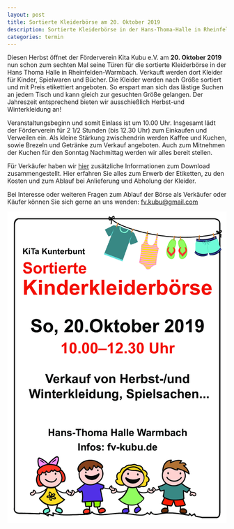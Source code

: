 ```yaml
---
layout: post
title: Sortierte Kleiderbörse am 20. Oktober 2019
description: Sortierte Kleiderbörse in der Hans-Thoma-Halle in Rheinfelden/Warmbach am 20. Oktober 2019.
categories: termin
---
```


Diesen Herbst öffnet der Förderverein Kita Kubu e.V. am **20. Oktober 2019** nun schon zum sechten Mal seine Türen für die sortierte
Kleiderbörse in der Hans Thoma Halle in Rheinfelden-Warmbach.
Verkauft werden dort Kleider für Kinder, Spielwaren und Bücher.
Die Kleider werden nach Größe sortiert und mit Preis etikettiert angeboten. So erspart man sich das lästige Suchen an jedem Tisch und kann gleich
zur gesuchten Größe gelangen.
Der Jahreszeit entsprechend bieten wir ausschießlich Herbst-und Winterkleidung an!

Veranstaltungsbeginn und somit Einlass ist um 10.00 Uhr. Insgesamt lädt der Förderverein für 
2 1/2 Stunden (bis 12.30 Uhr) zum Einkaufen und Verweilen ein. Als kleine Stärkung zwischendrin werden Kaffee und Kuchen,
sowie Brezeln und Getränke zum Verkauf angeboten.
Auch zum Mitnehmen der Kuchen für den Sonntag Nachmittag werden wir alles bereit stellen.

Für Verkäufer haben wir [hier](/docs/Kleiderboerse_Verkaeuferinfo.pdf) zusätzliche Informationen zum Download zusammengestellt. 
Hier erfahren Sie alles zum Erwerb der Etiketten, zu den Kosten und zum Ablauf bei Anlieferung und Abholung der Kleider.

Bei Interesse oder weiteren Fragen zum Ablauf der Börse als Verkäufer oder Käufer können Sie sich gerne an uns wenden:
<fv.kubu@gmail.com>

![Sortierte Kleidung](/images/Plakat2019_10.png)
